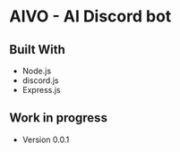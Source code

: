 # AIVO - AI Discord bot

## Built With

* Node.js
* discord.js
* Express.js


## Work in progress

* Version 0.0.1
